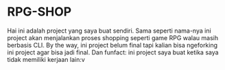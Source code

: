# RPG-SHOP
Hai ini adalah project yang saya buat sendiri.
Sama seperti nama-nya ini project akan menjalankan proses shopping seperti game RPG walau masih berbasis CLI.
By the way, ini project belum final tapi kalian bisa ngeforking ini project agar bisa jadi final.
Dan funfact: ini project saya buat ketika saya tidak memiliki kerjaan lain:v
